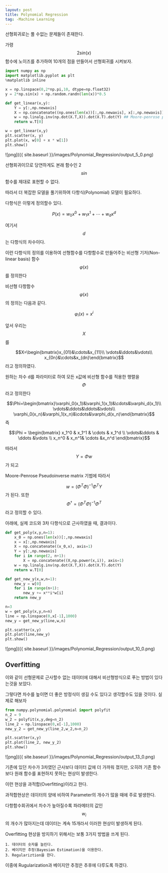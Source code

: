 ```yaml
---
layout: post
title: Polynomial Regression
tag: -Machine Learning
---
```


선형회귀로는 풀 수없는 문제들이 존재한다.

가령 $$2sin(x)$$함수에 노이즈를 추가하여 10개의 점을 만들어서 선형회귀를 시켜보자.


```python
import numpy as np
import matplotlib.pyplot as plt
%matplotlib inline
```


```python
x = np.linspace(0,2*np.pi,10, dtype=np.float32)
y = 2*np.sin(x) + np.random.randn(len(x))*0.5
```


```python
def get_linear(x,y):
    Y = y[:,np.newaxis]
    X = np.concatenate((np.ones(len(x))[:,np.newaxis], x[:,np.newaxis]), axis=1)
    w = np.linalg.inv(np.dot(X.T,X)).dot(X.T).dot(Y) ## Moore-penrose pseudo inverse matrix multiplies Y
    return w.T[0]
```


```python
w = get_linear(x,y)
plt.scatter(x, y)
plt.plot(x, w[0] + x * w[1])
plt.show()
```


![png]({{ site.baseurl }}/images/Polynomial_Regression/output_5_0.png)


선형회귀이므로 당연하게도 본래 함수인 2$$sin$$함수를 제대로 표현할 수 없다.

따라서 더 복잡한 모델을 풀기위하여 다항식(Polynomial) 모델이 필요하다.

다항식은 이렇게 정의할수 있다.

$$P(x) = w_0x^0 + w_1x^1 + \cdots + w_dx^d$$ 

여기서 $$d$$는 다항식의 차수이다.

이런 다항식의 정의를 이용하여 선형함수를 다항함수로 만들어주는 비선형 기저(Non-linear basis) 함수 $$\varphi(x)$$를 정의한다

비선형 다항함수 $$\varphi(x)$$의 정의는 다음과 같다.

$$\varphi_i(x) = x^i$$

앞서 우리는 $$X$$를

$$X=\begin{bmatrix}x_{01}&\cdots&x_{11}\\ \vdots&\ddots&\vdots\\ x_{0n}&\cdots&x_{dn}\end{bmatrix}$$라고 정의하였다.

원하는 차수 d를 파라미터로 하여 모든 x값에 비선형 함수를 적용한 행렬을 $$\Phi$$ 라고 정의한다


$$\Phi=\begin{bmatrix}\varphi_0(x_1)&\varphi_1(x_1)&\cdots&\varphi_d(x_1)\\ \vdots&\ddots&\ddots&\vdots\\
\varphi_0(x_n)&\varphi_1(x_n)&\cdots&\varphi_d(x_n)\end{bmatrix}$$  즉


$$\Phi = \begin{bmatrix} x_1^0 & x_1^1 & \cdots & x_1^d \\ 
\vdots&\ddots & \ddots &\vdots \\
x_n^0 & x_n^1& \cdots &x_n^d \end{bmatrix}$$


따라서 $$Y = \Phi w$$가 되고

Moore-Penrose Pseudoinverse matrix 기법에 따라서

$$w = (\Phi^T\Phi)^{-1}\Phi^TY$$ 가 된다. 또한 $$\Phi^{†} = (\Phi^T\Phi)^{-1}\Phi^T$$라고 정의할 수 있다.

아래에, 실제 코드와 3차 다항식으로 근사하였을 때, 결과이다.


```python
def get_poly(x,y,n=1):
    x_0 = np.ones(len(x))[:,np.newaxis]
    x = x[:,np.newaxis]
    X = np.concatenate((x_0,x), axis=1)
    Y = y[:,np.newaxis]
    for i in range(2, n+1):
        X = np.concatenate((X,np.power(x,i)), axis=1)
    w = np.linalg.inv(np.dot(X.T,X)).dot(X.T).dot(Y)
    return w.T[0]
```


```python
def get_new_y(x,w,n=1):
    new_y = w[0]
    for i in range(n+1):
        new_y += x**i*w[i]
    return new_y
```


```python
n=3
w = get_poly(x,y,n=n)
line = np.linspace(0,x[-1],1000)
new_y = get_new_y(line,w,n)
```


```python
plt.scatter(x,y)
plt.plot(line,new_y)
plt.show()
```


![png]({{ site.baseurl }}/images/Polynomial_Regression/output_10_0.png)


## Overfitting

이와 같이 선형문제로 근사할수 없는 데이터에 대해서 비선형방식으로 푸는 방법이 있다는것을 보았다.

그렇다면 차수를 높이면 더 좋은 방정식이 생길 수도 있다고 생각할수도 있을 것이다. 실제로 해보자


```python
from numpy.polynomial.polynomial import polyfit
n_2 = 9
w_2 = polyfit(x,y,deg=n_2)
line_2 = np.linspace(0,x[-1],1000)
new_y_2 = get_new_y(line_2,w_2,n=n_2)
```


```python
plt.scatter(x,y)
plt.plot(line_2, new_y_2)
plt.show()
```


![png]({{ site.baseurl }}/images/Polynomial_Regression/output_13_0.png)


기존에 있던 차수가 3차였던 근사보다 데이터 값에 더 가까워 졌지만, 오히려 기존 함수보다 원래 함수를 표현하지 못하는 현상이 발생한다.

이런 현상을 과적합(Overfitting)이라고 한다.

과적합현상은 데이터의 양에 비하여 Parameter의 개수가 많을 때에 주로 발생한다.

다항함수회귀에서 차수가 높아질수록 파라메터의 값인 $$w_i$$의 개수가 많아지는데 데이터는 계속 15개라서 이러한 현상이 발생하게 된다.

Overfitting 현상을 방지하기 위해서는 보통 3가지 방법을 쓰게 된다.

    1. 데이터의 숫자를 늘린다.
    2. 베이지안 추정(Bayesian Estimation)을 이용한다.
    3. Regulariztion을 한다.
    
이중에 Rugularization과 베이지안 추정은 추후에 다루도록 하겠다.
